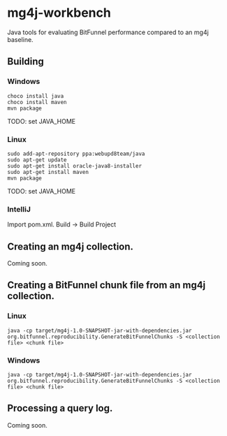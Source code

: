 # mg4j-workbench
Java tools for evaluating BitFunnel performance compared to an mg4j baseline.

## Building

### Windows

~~~
choco install java
choco install maven
mvn package
~~~

TODO: set JAVA_HOME

### Linux

~~~
sudo add-apt-repository ppa:webupd8team/java
sudo apt-get update
sudo apt-get install oracle-java8-installer
sudo apt-get install maven
mvn package
~~~

TODO: set JAVA_HOME

### IntelliJ

Import pom.xml.
Build -> Build Project

## Creating an mg4j collection.

Coming soon.

## Creating a BitFunnel chunk file from an mg4j collection.

### Linux

~~~
java -cp target/mg4j-1.0-SNAPSHOT-jar-with-dependencies.jar org.bitfunnel.reproducibility.GenerateBitFunnelChunks -S <collection file> <chunk file>
~~~

### Windows

~~~
java -cp target/mg4j-1.0-SNAPSHOT-jar-with-dependencies.jar org.bitfunnel.reproducibility.GenerateBitFunnelChunks -S <collection file> <chunk file>
~~~

## Processing a query log.

Coming soon.